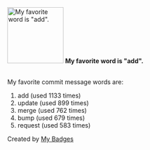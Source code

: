 <img src="https://my-badges.github.io/my-badges/favorite-word.png" alt="My favorite word is &quot;add&quot;." title="My favorite word is &quot;add&quot;." width="128">
<strong>My favorite word is &quot;add&quot;.</strong>
<br><br>

My favorite commit message words are:

1. add (used 1133 times)
2. update (used 899 times)
3. merge (used 762 times)
4. bump (used 679 times)
5. request (used 583 times)


Created by <a href="https://github.com/my-badges/my-badges">My Badges</a>
